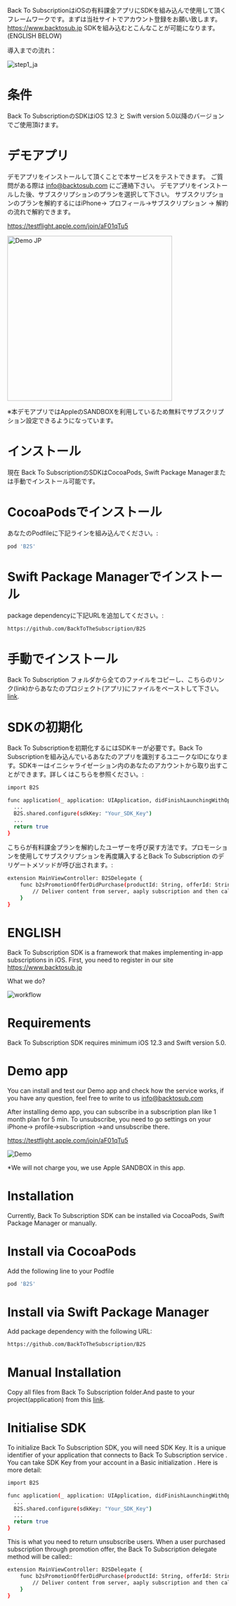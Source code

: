 Back To SubscriptionはiOSの有料課金アプリにSDKを組み込んで使用して頂くフレームワークです。まずは当社サイトでアカウント登録をお願い致します。https://www.backtosub.jp
SDKを組み込むとこんなことが可能になります。(ENGLISH BELOW)

導入までの流れ：

![step1_ja](https://user-images.githubusercontent.com/88994667/156277531-a5a3fba0-97a7-4979-a810-c36fbfdc4b8d.png)

# 条件
Back To SubscriptionのSDKはiOS 12.3 と Swift version 5.0以降のバージョンでご使用頂けます。

# デモアプリ

デモアプリをインストールして頂くことで本サービスをテストできます。
ご質問がある際は info@backtosub.com にご連絡下さい。
デモアプリをインストールした後、サブスクリプションのプランを選択して下さい。
サブスクリプションのプランを解約するにはiPhone→ プロフィール→サブスクリプション → 解約 の流れで解約できます。

https://testflight.apple.com/join/aF01qTu5

<img width="375" alt="Demo JP" src="https://user-images.githubusercontent.com/88994667/156279195-9bbd764f-5516-4ac0-a28e-8a8260eae4a0.png">

※本デモアプリではAppleのSANDBOXを利用しているため無料でサブスクリプション設定できるようになっています。

# インストール

現在 Back To SubscriptionのSDKはCocoaPods, Swift Package Managerまたは手動でインストール可能です。

# CocoaPodsでインストール
あなたのPodfileに下記ラインを組み込んでください。:
```sh
pod 'B2S'
```
# Swift Package Managerでインストール
package dependencyに下記URLを追加してください。:
```sh
https://github.com/BackToTheSubscription/B2S
```
# 手動でインストール
Back To Subscription フォルダから全てのファイルをコピーし、こちらのリンク(link)からあなたのプロジェクト(アプリ)にファイルをペーストして下さい。 [link](https://github.com/BackToTheSubscription/B2S).
# SDKの初期化
Back To Subscriptionを初期化するにはSDKキーが必要です。Back To Subscriptionを組み込んでいるあなたのアプリを識別するユニークなIDになります。SDKキーはイニシャライゼーション内のあなたのアカウントから取り出すことができます。詳しくはこちらを参照ください。:
```sh 
import B2S

func application(_ application: UIApplication, didFinishLaunchingWithOptions launchOptions: [UIApplication.LaunchOptionsKey: Any]?) -> Bool {
  ...
  B2S.shared.configure(sdkKey: "Your_SDK_Key")
  ...
  return true
}
```

こちらが有料課金プランを解約したユーザーを呼び戻す方法です。プロモーションを使用してサブスクリプションを再度購入するとBack To Subscription のデリゲートメソッドが呼び出されます。: 

```sh 
extension MainViewController: B2SDelegate {
    func b2sPromotionOfferDidPurchase(productId: String, offerId: String, transaction: SKPaymentTransaction) {
        // Deliver content from server, aaply subscription and then call: SKPaymentQueue.default().finishTransaction(transaction) unless you do it elsewhere
    }
}
```
# ENGLISH 

Back To Subscription SDK is a framework that makes implementing in-app subscriptions in iOS. 
First, you need to register in our site https://www.backtosub.jp

What we do?

![workflow](https://user-images.githubusercontent.com/88994667/158531074-40c00ae0-79a6-4851-aaf7-25b90d86d4a4.png)

# Requirements
Back To Subscription SDK requires minimum iOS 12.3 and Swift version 5.0.

# Demo app
You can install and test our Demo app and check how the service works, if you have any question, feel free to write to us info@backtosub.com

After installing demo app, you can subscribe in a subscription plan like 1 month plan for 5 min. To unsubscribe, you need to go settings on your iPhone→ profile→subscription →and unsubscribe there.

https://testflight.apple.com/join/aF01qTu5

![Demo](https://user-images.githubusercontent.com/88994667/158531407-324855a6-46c3-46d1-b600-cb44ec581f44.png)

*We will not charge you, we use Apple SANDBOX in this app.

# Installation
Currently, Back To Subscription SDK can be installed via CocoaPods, Swift Package Manager or manually.

# Install via CocoaPods
Add the following line to your Podfile
```sh
pod 'B2S'
```
# Install via Swift Package Manager
Add package dependency with the following URL:
```sh
https://github.com/BackToTheSubscription/B2S
```
# Manual Installation
Copy all files from Back To Subscription folder.And paste to your project(application) from this [link](https://github.com/BackToTheSubscription/B2S).
# Initialise SDK
To initialize Back To Subscription SDK, you will need SDK Key. It is a unique identifier of your application that connects to Back To Subscription service . You can take SDK Key from your account in a Basic initialization . Here is more detail:
```sh 
import B2S

func application(_ application: UIApplication, didFinishLaunchingWithOptions launchOptions: [UIApplication.LaunchOptionsKey: Any]?) -> Bool {
  ...
  B2S.shared.configure(sdkKey: "Your_SDK_Key")
  ...
  return true
}
```

This is what you need to return unsubscribe users. When a user purchased subscription through promotion offer, the Back To Subscription delegate method will be called:: 

```sh 
extension MainViewController: B2SDelegate {
    func b2sPromotionOfferDidPurchase(productId: String, offerId: String, transaction: SKPaymentTransaction) {
        // Deliver content from server, aaply subscription and then call: SKPaymentQueue.default().finishTransaction(transaction) unless you do it elsewhere
    }
}
```

